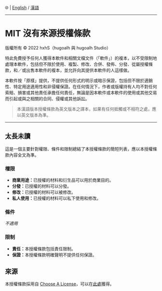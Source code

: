 🌐 | [English](./LICENSE.md) / [漢語](./LICENSE-ZH.md)

---

# MIT 沒有來源授權條款

版權所有 © 2022 hxhS（hugoalh 與 hugoalh Studio）

特此免費授予任何人獲得本軟件和相關文檔文件（「軟件」）的複本，以不受限制地處理本軟件，包括但不限於使用、複製、修改、合併、發佈、分發、從屬授權條款，和／或出售本軟件的複本，並允許向其提供本軟件的人這樣做。

本軟件按「原樣」提供，不提供任何形式的明示或暗示保證，包括但不限於適銷性、特定用途適用性和非侵權保證。在任何情況下，作者或版權持有人均不對任何索賠、損害或其他責任承擔任何責任，無論是因本軟件或本軟件的使用或其他交易而引起或與之相關的合同、侵權或其他訴訟。

> 本漢語版本授權條款為英文版本之譯本，如果有任何抵觸或不相符之處，應以英文版本為準。

---

## 太長未讀

這是一個主要針對權限、條件和限制總結了本授權條款的簡短列表，應以本授權條款內容全文為準。

### 權限

- <b>商業用途：</b>已授權的材料和衍生品可以用於商業目的。
- <b>分發：</b>已授權的材料可以分發。
- <b>修改：</b>已授權的材料可以被修改。
- <b>私人使用：</b>已授權的材料可以私下使用和修改。

### 條件

*不適用*

### 限制

- <b>責任：</b>本授權條款包括責任限制。
- <b>保證：</b>本授權條款明確聲明不提供任何保證。

## 來源

本授權條款採用自 [Choose A License](https://choosealicense.com/)，可以在[此處](https://choosealicense.com/licenses/mit-0)獲得。
